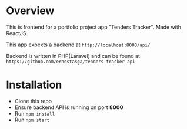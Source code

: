 # Overview
This is frontend for a portfolio project app "Tenders Tracker". Made with ReactJS. 

This app expexts a backend at `http://localhost:8000/api/`

Backend is written in PHP(Laravel) and can be found at `https://github.com/ernestasga/tenders-tracker-api`

# Installation
* Clone this repo
* Ensure backend API is running on port **8000**
* Run `npm install`
* Run `npm start`

